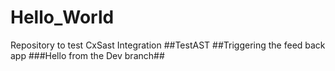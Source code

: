 # Hello_World
Repository to test CxSast Integration
##TestAST
##Triggering the feed back app
###Hello from the Dev branch##
###
###